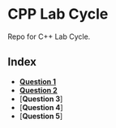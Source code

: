 CPP Lab Cycle
==========

Repo for C++ Lab Cycle.  

## Index

* [**Question 1**](/Lab%20Cycle%201/Question%201/)
* [**Question 2**](Lab%20Cycle%201/Question%202/)
* [**Question 3**]
* [**Question 4**]
* [**Question 5**]  